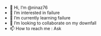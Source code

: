 - 👋 Hi, I’m @ninaz76
- 👀 I’m interested in failure
- 🌱 I’m currently learning failure
- 💞️ I’m looking to collaborate on my downfall
- 📫 How to reach me : Ask

<!---
ninaz76/ninaz76 is a ✨ special ✨ repository because its `README.md` (this file) appears on your GitHub profile.
You can click the Preview link to take a look at your changes.
--->
